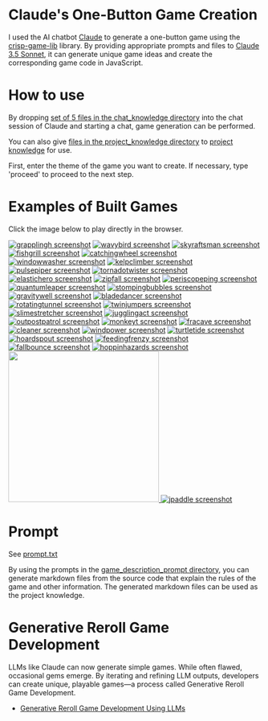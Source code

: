 # Claude's One-Button Game Creation

I used the AI chatbot [Claude](https://claude.ai/) to generate a one-button game using the [crisp-game-lib](https://github.com/abagames/crisp-game-lib) library. By providing appropriate prompts and files to [Claude 3.5 Sonnet](https://www.anthropic.com/news/claude-3-5-sonnet), it can generate unique game ideas and create the corresponding game code in JavaScript.

# How to use

By dropping [set of 5 files in the chat_knowledge directory](./chat_knowledge/) into the chat session of Claude and starting a chat, game generation can be performed.

You can also give [files in the project_knowledge directory](./project_knowledge/) to [project knowledge](https://www.anthropic.com/news/projects) for use.

First, enter the theme of the game you want to create. If necessary, type 'proceed' to proceed to the next step.

# Examples of Built Games

Click the image below to play directly in the browser.

[![grapplingh screenshot](./docs/grapplingh/screenshot.gif)](https://abagames.github.io/claude-one-button-game-creation/?grapplingh)
[![wavybird screenshot](./docs/wavybird/screenshot.gif)](https://abagames.github.io/claude-one-button-game-creation/?wavybird)
[![skyraftsman screenshot](./docs/skyraftsman/screenshot.gif)](https://abagames.github.io/claude-one-button-game-creation/?skyraftsman)
[![fishgrill screenshot](./docs/fishgrill/screenshot.gif)](https://abagames.github.io/claude-one-button-game-creation/?fishgrill)
[![catchingwheel screenshot](./docs/catchingwheel/screenshot.gif)](https://abagames.github.io/claude-one-button-game-creation/?catchingwheel)
[![windowwasher screenshot](./docs/windowwasher/screenshot.gif)](https://abagames.github.io/claude-one-button-game-creation/?windowwasher)
[![kelpclimber screenshot](./docs/kelpclimber/screenshot.gif)](https://abagames.github.io/claude-one-button-game-creation/?kelpclimber)
[![pulsepiper screenshot](./docs/pulsepiper/screenshot.gif)](https://abagames.github.io/claude-one-button-game-creation/?pulsepiper)
[![tornadotwister screenshot](./docs/tornadotwister/screenshot.gif)](https://abagames.github.io/claude-one-button-game-creation/?tornadotwister)
[![elastichero screenshot](./docs/elastichero/screenshot.gif)](https://abagames.github.io/claude-one-button-game-creation/?elastichero)
[![zipfall screenshot](./docs/zipfall/screenshot.gif)](https://abagames.github.io/claude-one-button-game-creation/?zipfall)
[![periscopeping screenshot](./docs/periscopeping/screenshot.gif)](https://abagames.github.io/claude-one-button-game-creation/?periscopeping)
[![quantumleaper screenshot](./docs/quantumleaper/screenshot.gif)](https://abagames.github.io/claude-one-button-game-creation/?quantumleaper)
[![stompingbubbles screenshot](./docs/stompingbubbles/screenshot.gif)](https://abagames.github.io/claude-one-button-game-creation/?stompingbubbles)
[![gravitywell screenshot](./docs/gravitywell/screenshot.gif)](https://abagames.github.io/claude-one-button-game-creation/?gravitywell)
[![bladedancer screenshot](./docs/bladedancer/screenshot.gif)](https://abagames.github.io/claude-one-button-game-creation/?bladedancer)
[![rotatingtunnel screenshot](./docs/rotatingtunnel/screenshot.gif)](https://abagames.github.io/claude-one-button-game-creation/?rotatingtunnel)
[![twinjumpers screenshot](./docs/twinjumpers/screenshot.gif)](https://abagames.github.io/claude-one-button-game-creation/?twinjumpers)
[![slimestretcher screenshot](./docs/slimestretcher/screenshot.gif)](https://abagames.github.io/claude-one-button-game-creation/?slimestretcher)
[![jugglingact screenshot](./docs/jugglingact/screenshot.gif)](https://abagames.github.io/claude-one-button-game-creation/?jugglingact)
[![outpostpatrol screenshot](./docs/outpostpatrol/screenshot.gif)](https://abagames.github.io/claude-one-button-game-creation/?outpostpatrol)
[![monkeyt screenshot](./docs/monkeyt/screenshot.gif)](https://abagames.github.io/claude-one-button-game-creation/?monkeyt)
[![fracave screenshot](./docs/fracave/screenshot.gif)](https://abagames.github.io/claude-one-button-game-creation/?fracave)
[![cleaner screenshot](./docs/cleaner/screenshot.gif)](https://abagames.github.io/claude-one-button-game-creation/?cleaner)
[![windpower screenshot](./docs/windpower/screenshot.gif)](https://abagames.github.io/claude-one-button-game-creation/?windpower)
[![turtletide screenshot](./docs/turtletide/screenshot.gif)](https://abagames.github.io/claude-one-button-game-creation/?turtletide)
[![hoardspout screenshot](./docs/hoardspout/screenshot.gif)](https://abagames.github.io/claude-one-button-game-creation/?hoardspout)
[![feedingfrenzy screenshot](./docs/feedingfrenzy/screenshot.gif)](https://abagames.github.io/claude-one-button-game-creation/?feedingfrenzy)
[![fallbounce screenshot](./docs/fallbounce/screenshot.gif)](https://abagames.github.io/claude-one-button-game-creation/?fallbounce)
[![hoppinhazards screenshot](./docs/hoppinhazards/screenshot.gif)](https://abagames.github.io/claude-one-button-game-creation/?hoppinhazards)
<a href="https://abagames.github.io/claude-one-button-game-creation/?bridgecross"><img src="./docs/bridgecross/screenshot.gif" width="300px">
[![jpaddle screenshot](./docs/jpaddle/screenshot.gif)](https://abagames.github.io/claude-one-button-game-creation/?jpaddle)

# Prompt

See [prompt.txt](./chat_knowledge/prompt.txt)

By using the prompts in the [game_description_prompt directory](./game_description_prompt/), you can generate markdown files from the source code that explain the rules of the game and other information. The generated markdown files can be used as the project knowledge.

# Generative Reroll Game Development

LLMs like Claude can now generate simple games. While often flawed, occasional gems emerge. By iterating and refining LLM outputs, developers can create unique, playable games—a process called Generative Reroll Game Development.

- [Generative Reroll Game Development Using LLMs](https://dev.to/abagames/generative-reroll-game-development-using-llms-22m3)
